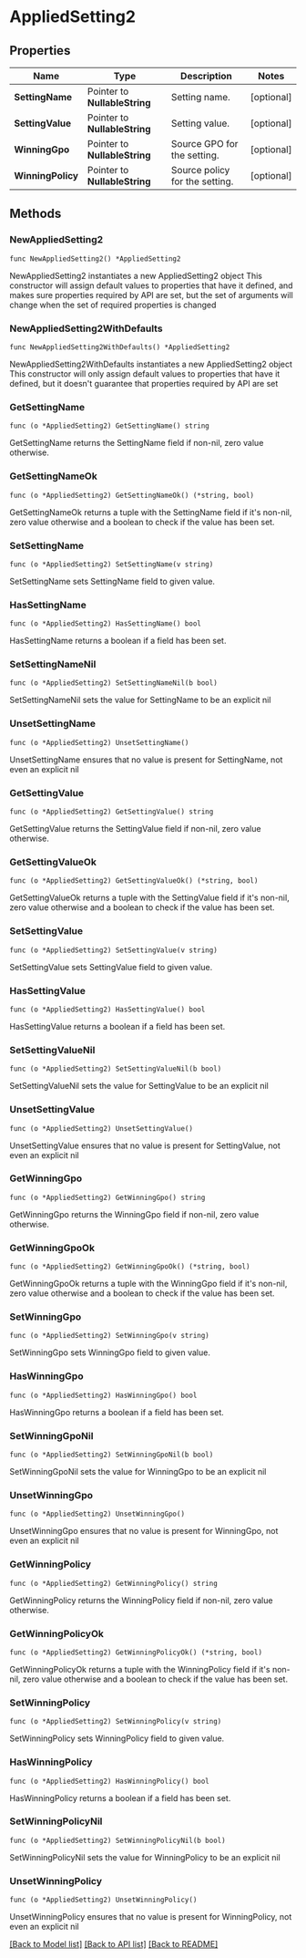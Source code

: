 # AppliedSetting2

## Properties

Name | Type | Description | Notes
------------ | ------------- | ------------- | -------------
**SettingName** | Pointer to **NullableString** | Setting name. | [optional] 
**SettingValue** | Pointer to **NullableString** | Setting value. | [optional] 
**WinningGpo** | Pointer to **NullableString** | Source GPO for the setting. | [optional] 
**WinningPolicy** | Pointer to **NullableString** | Source policy for the setting. | [optional] 

## Methods

### NewAppliedSetting2

`func NewAppliedSetting2() *AppliedSetting2`

NewAppliedSetting2 instantiates a new AppliedSetting2 object
This constructor will assign default values to properties that have it defined,
and makes sure properties required by API are set, but the set of arguments
will change when the set of required properties is changed

### NewAppliedSetting2WithDefaults

`func NewAppliedSetting2WithDefaults() *AppliedSetting2`

NewAppliedSetting2WithDefaults instantiates a new AppliedSetting2 object
This constructor will only assign default values to properties that have it defined,
but it doesn't guarantee that properties required by API are set

### GetSettingName

`func (o *AppliedSetting2) GetSettingName() string`

GetSettingName returns the SettingName field if non-nil, zero value otherwise.

### GetSettingNameOk

`func (o *AppliedSetting2) GetSettingNameOk() (*string, bool)`

GetSettingNameOk returns a tuple with the SettingName field if it's non-nil, zero value otherwise
and a boolean to check if the value has been set.

### SetSettingName

`func (o *AppliedSetting2) SetSettingName(v string)`

SetSettingName sets SettingName field to given value.

### HasSettingName

`func (o *AppliedSetting2) HasSettingName() bool`

HasSettingName returns a boolean if a field has been set.

### SetSettingNameNil

`func (o *AppliedSetting2) SetSettingNameNil(b bool)`

 SetSettingNameNil sets the value for SettingName to be an explicit nil

### UnsetSettingName
`func (o *AppliedSetting2) UnsetSettingName()`

UnsetSettingName ensures that no value is present for SettingName, not even an explicit nil
### GetSettingValue

`func (o *AppliedSetting2) GetSettingValue() string`

GetSettingValue returns the SettingValue field if non-nil, zero value otherwise.

### GetSettingValueOk

`func (o *AppliedSetting2) GetSettingValueOk() (*string, bool)`

GetSettingValueOk returns a tuple with the SettingValue field if it's non-nil, zero value otherwise
and a boolean to check if the value has been set.

### SetSettingValue

`func (o *AppliedSetting2) SetSettingValue(v string)`

SetSettingValue sets SettingValue field to given value.

### HasSettingValue

`func (o *AppliedSetting2) HasSettingValue() bool`

HasSettingValue returns a boolean if a field has been set.

### SetSettingValueNil

`func (o *AppliedSetting2) SetSettingValueNil(b bool)`

 SetSettingValueNil sets the value for SettingValue to be an explicit nil

### UnsetSettingValue
`func (o *AppliedSetting2) UnsetSettingValue()`

UnsetSettingValue ensures that no value is present for SettingValue, not even an explicit nil
### GetWinningGpo

`func (o *AppliedSetting2) GetWinningGpo() string`

GetWinningGpo returns the WinningGpo field if non-nil, zero value otherwise.

### GetWinningGpoOk

`func (o *AppliedSetting2) GetWinningGpoOk() (*string, bool)`

GetWinningGpoOk returns a tuple with the WinningGpo field if it's non-nil, zero value otherwise
and a boolean to check if the value has been set.

### SetWinningGpo

`func (o *AppliedSetting2) SetWinningGpo(v string)`

SetWinningGpo sets WinningGpo field to given value.

### HasWinningGpo

`func (o *AppliedSetting2) HasWinningGpo() bool`

HasWinningGpo returns a boolean if a field has been set.

### SetWinningGpoNil

`func (o *AppliedSetting2) SetWinningGpoNil(b bool)`

 SetWinningGpoNil sets the value for WinningGpo to be an explicit nil

### UnsetWinningGpo
`func (o *AppliedSetting2) UnsetWinningGpo()`

UnsetWinningGpo ensures that no value is present for WinningGpo, not even an explicit nil
### GetWinningPolicy

`func (o *AppliedSetting2) GetWinningPolicy() string`

GetWinningPolicy returns the WinningPolicy field if non-nil, zero value otherwise.

### GetWinningPolicyOk

`func (o *AppliedSetting2) GetWinningPolicyOk() (*string, bool)`

GetWinningPolicyOk returns a tuple with the WinningPolicy field if it's non-nil, zero value otherwise
and a boolean to check if the value has been set.

### SetWinningPolicy

`func (o *AppliedSetting2) SetWinningPolicy(v string)`

SetWinningPolicy sets WinningPolicy field to given value.

### HasWinningPolicy

`func (o *AppliedSetting2) HasWinningPolicy() bool`

HasWinningPolicy returns a boolean if a field has been set.

### SetWinningPolicyNil

`func (o *AppliedSetting2) SetWinningPolicyNil(b bool)`

 SetWinningPolicyNil sets the value for WinningPolicy to be an explicit nil

### UnsetWinningPolicy
`func (o *AppliedSetting2) UnsetWinningPolicy()`

UnsetWinningPolicy ensures that no value is present for WinningPolicy, not even an explicit nil

[[Back to Model list]](../README.md#documentation-for-models) [[Back to API list]](../README.md#documentation-for-api-endpoints) [[Back to README]](../README.md)


